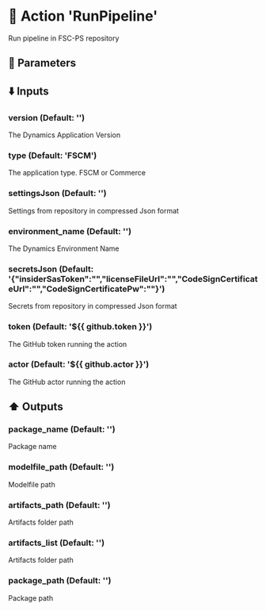 # :rocket: Action 'RunPipeline' 
Run pipeline in FSC-PS repository 
## :wrench: Parameters 
## :arrow_down: Inputs 
### version (Default: '') 
 The Dynamics Application Version 

### type (Default: 'FSCM') 
 The application type. FSCM or Commerce 

### settingsJson (Default: '') 
 Settings from repository in compressed Json format 

### environment_name (Default: '') 
 The Dynamics Environment Name 

### secretsJson (Default: '{"insiderSasToken":"","licenseFileUrl":"","CodeSignCertificateUrl":"","CodeSignCertificatePw":""}') 
 Secrets from repository in compressed Json format 

### token (Default: '${{ github.token }}') 
 The GitHub token running the action 

### actor (Default: '${{ github.actor }}') 
 The GitHub actor running the action 

## :arrow_up: Outputs 
### package_name (Default: '') 
 Package name 

### modelfile_path (Default: '') 
 Modelfile path 

### artifacts_path (Default: '') 
 Artifacts folder path 

### artifacts_list (Default: '') 
 Artifacts folder path 

### package_path (Default: '') 
 Package path 



